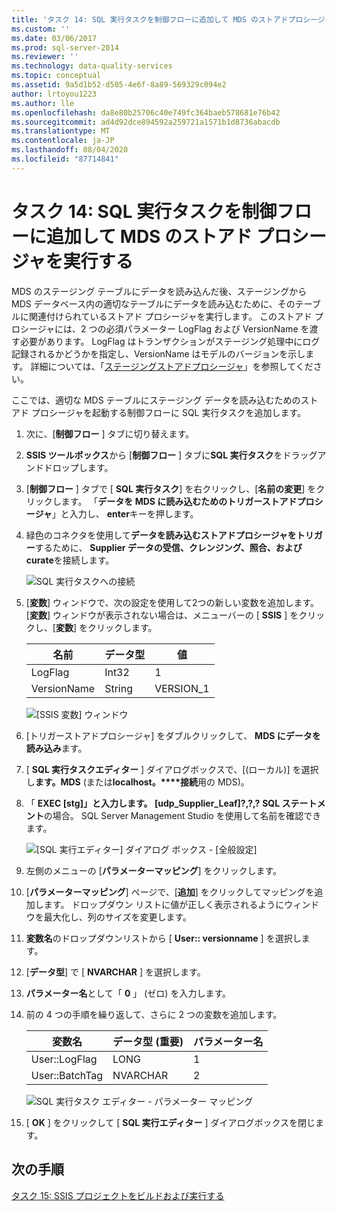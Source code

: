 ```yaml
---
title: 'タスク 14: SQL 実行タスクを制御フローに追加して MDS のストアドプロシージャを実行する |Microsoft Docs'
ms.custom: ''
ms.date: 03/06/2017
ms.prod: sql-server-2014
ms.reviewer: ''
ms.technology: data-quality-services
ms.topic: conceptual
ms.assetid: 9a5d1b52-d505-4e6f-8a89-569329c094e2
author: lrtoyou1223
ms.author: lle
ms.openlocfilehash: da8e80b25706c40e749fc364baeb578681e76b42
ms.sourcegitcommit: ad4d92dce894592a259721a1571b1d8736abacdb
ms.translationtype: MT
ms.contentlocale: ja-JP
ms.lasthandoff: 08/04/2020
ms.locfileid: "87714841"
---
```

# <a name="task-14-adding-execute-sql-task-to-control-flow-to-run-the-stored-procedure-for-mds"></a>タスク 14: SQL 実行タスクを制御フローに追加して MDS のストアド プロシージャを実行する
  MDS のステージング テーブルにデータを読み込んだ後、ステージングから MDS データベース内の適切なテーブルにデータを読み込むために、そのテーブルに関連付けられているストアド プロシージャを実行します。 このストアド プロシージャには、2 つの必須パラメーター LogFlag および VersionName を渡す必要があります。 LogFlag はトランザクションがステージング処理中にログ記録されるかどうかを指定し、VersionName はモデルのバージョンを示します。 詳細については、「[ステージングストアドプロシージャ](https://msdn.microsoft.com/library/hh231028.aspx)」を参照してください。

 ここでは、適切な MDS テーブルにステージング データを読み込むためのストアド プロシージャを起動する制御フローに SQL 実行タスクを追加します。

1.  次に、[**制御フロー** ] タブに切り替えます。

2.  **SSIS ツールボックス**から [**制御フロー** ] タブに**SQL 実行タスク**をドラッグアンドドロップします。

3.  [**制御フロー** ] タブで [ **SQL 実行タスク**] を右クリックし、[**名前の変更**] をクリックします。 「**データを MDS に読み込むためのトリガーストアドプロシージャ**」と入力し、 **enter**キーを押します。

4.  緑色のコネクタを使用して**データを読み込むストアドプロシージャをトリガー**するために、 **Supplier データの受信、クレンジング、照合、および curate**を接続します。

     ![SQL 実行タスクへの接続](../../2014/tutorials/media/et-addingesqltasktocftorunthespformds-01.jpg "SQL 実行タスクへの接続")

5.  [**変数**] ウィンドウで、次の設定を使用して2つの新しい変数を追加します。 [**変数**] ウィンドウが表示されない場合は、メニューバーの [ **SSIS** ] をクリックし、[**変数**] をクリックします。

    |名前|データ型|値|
    |----------|---------------|-----------|
    |LogFlag|Int32|1|
    |VersionName|String|VERSION_1|

     ![[SSIS 変数] ウィンドウ](../../2014/tutorials/media/et-addingesqltasktocftorunthespformds-02.jpg "[SSIS 変数] ウィンドウ")

6.  [トリガーストアドプロシージャ] をダブルクリックして、 **MDS にデータを読み込み**ます。

7.  [ **SQL 実行タスクエディター** ] ダイアログボックスで、[(ローカル)] を選択し**ます。MDS** (または**localhost。****接続**用の MDS)。

8.  「 **EXEC [stg]」と入力します。 [udp_Supplier_Leaf]?,?,?** **SQL ステートメント**の場合。 SQL Server Management Studio を使用して名前を確認できます。

     ![[SQL 実行エディター] ダイアログ ボックス - [全般設定]](../../2014/tutorials/media/et-addingesqltasktocftorunthespformds-03.jpg "[SQL 実行エディター] ダイアログ ボックス - [全般設定]")

9. 左側のメニューの [**パラメーターマッピング**] をクリックします。

10. [**パラメーターマッピング**] ページで、[**追加**] をクリックしてマッピングを追加します。 ドロップダウン リストに値が正しく表示されるようにウィンドウを最大化し、列のサイズを変更します。

11. **変数名**のドロップダウンリストから [ **User:: versionname** ] を選択します。

12. [**データ型**] で [ **NVARCHAR** ] を選択します。

13. **パラメーター名**として「 **0** 」 (ゼロ) を入力します。

14. 前の 4 つの手順を繰り返して、さらに 2 つの変数を追加します。

    |変数名|データ型 (重要)|パラメーター名|
    |-------------------|-----------------------------|--------------------|
    |User::LogFlag|LONG|1|
    |User::BatchTag|NVARCHAR|2|

     ![SQL 実行タスク エディター - パラメーター マッピング](../../2014/tutorials/media/et-addingesqltasktocftorunthespformds-04.jpg "SQL 実行タスク エディター - パラメーター マッピング")

15. [ **OK** ] をクリックして [ **SQL 実行エディター** ] ダイアログボックスを閉じます。

## <a name="next-step"></a>次の手順
 [タスク 15: SSIS プロジェクトをビルドおよび実行する](../../2014/tutorials/task-15-building-and-running-the-ssis-project.md)


